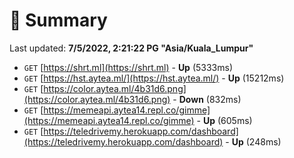 # 📖 Summary
Last updated: **7/5/2022, 2:21:22 PG "Asia/Kuala_Lumpur"**

- `GET` [https://shrt.ml](https://shrt.ml) - **Up** (5333ms)
- `GET` [https://hst.aytea.ml/](https://hst.aytea.ml/) - **Up** (15212ms)
- `GET` [https://color.aytea.ml/4b31d6.png](https://color.aytea.ml/4b31d6.png) - **Down** (832ms)
- `GET` [https://memeapi.aytea14.repl.co/gimme](https://memeapi.aytea14.repl.co/gimme) - **Up** (605ms)
- `GET` [https://teledrivemy.herokuapp.com/dashboard](https://teledrivemy.herokuapp.com/dashboard) - **Up** (248ms)

